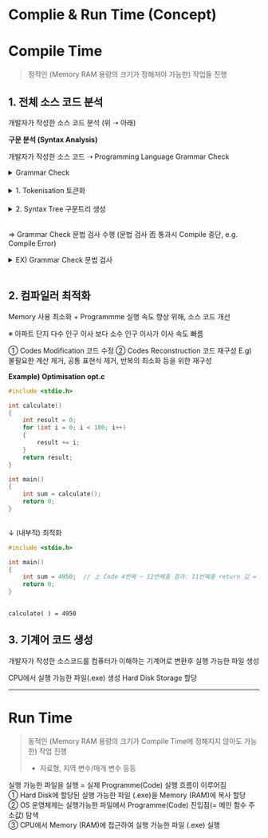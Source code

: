 # Complie & Run Time (Concept)

# **Compile Time**
> 정적인 (Memory RAM 용량의 크기가 정해져야 가능한) 작업들 진행

## 1. 전체 소스 코드 분석

개발자가 작성한 소스 코드 분석 (위 ➝ 아래)

**구문 분석 (Syntax Analysis)**


개발자가 작성한 소스 코드 ➝ Programming Language Grammar Check


<details><summary> Grammar Check </summary>



```cpp
#include <stdio.h>

int main() 
{
    int x = 10     // ; 부재  ➝  Compile Error 발생 
    return 0;
}


```

구문 오류 → Compile Error
>  실행파일 자체가 만들어지 않음

`Run Time Error ≠ Compile Error`

EX ) Run Time Error 

- Code가 실행중 발생하는 오류
- Code가 잘못된 Memory (RAM)에 접근하려고 할때 발생
    -  포인터(주소값)가 할당하지 않은 Memory를 참조할 때
    - 포인터(주소값)가 가르키는/참조하는 값이 존재하지 않을 때
        -  배열의 범위를 벗어난 위치에 접근할 때

>  Programme의 비정상 종료를 야기





</details><br>





<details><summary> 1. Tokenisation 토큰화 </summary>

```cpp
int main() 
{
    int x = 10;     // 정수 자료형 변수 X를 선언 + 정수 10을 형변환 없이 "동시" 초기화
    int y = x + 5;

    return 0;
} 
   
```

**Tokenisation 토큰화**
Codes를 개별 Token으로 Codes 작성 순서(∵ Compile Time 일부: 위 ➝ 아래)에 맞춰 분해/해체


> Codes의 기본 구성 요소 Unit
 

| **code** | **토큰화** |
| ---| --- |
| `int` |  (키워드) |
|  `main` | (함수 이름)  |
|  `()` | (괄호, 함수 인자를 나타냄)   |
|  `{` | (중괄호 시작)  |
|  `int` | (키워드)  |
|  `x` | (변수 이름)  |
|  `=` | (할당 연산자)   |
|  `10` | (상수)   |
|  `;` | (문장 종료 기호)  |
|  `int`| (키워드)   |
|  `y` | (변수 이름)   |
|  `=` | (할당 연산자)  |
|  `x` | (변수 이름)   |
|  `+` | (덧셈 연산자)  |
|  `5` | (상수)  |
|  `;` | (문장 종료 기호)   |
|  `return`| (키워드)   |
|  `0` | (상수)  |
|  `;` | (문장 종료 기호)   |
|  `}` | (중괄호 끝)   |



</details><br>


<details><summary> 2. Syntax Tree 구문트리 생성 </summary>



Tokenisation Unit를 기반으로 Syntax Tree 생성 ➝ Programme(Codes) 구조를 계층화

```cpp
                   main()
                     |
                   {...}
                     |
    ------------------------------------
   |                 |                  |
  int x=10     int y = x + 5         return 0
                     |
                     +
                  |     |
                  x     5
   
```

- 구문트리 최상위 계층에 메인 함수 `main( )` 위치
- 아래에 메인 함수 `main( )` 내부를 구성하는 Code Block의 시작과 끝을 의미하는 `{ }` 위치
- 메인 함수 `main( )` 내부의 구성 요소 파악
- 첫번째 변수 선언(할당), "동시" 초기화 ➝ `int x = 10`
- 두번째 변수 선언(할당), "동시" 첫번째 변수를 사용한 연산값을 초기화 ➝ `int y = x + 5`
- 반환문 ➝ `return 0`

※ `int y = x + 5`
`int` 정수 자료형 변수 `y` 를 선언(할당)
"동시" `int` 정수 자료형 변수 `x` 와 정수 `5` 를 `+` 더한값 초기화
<br>
※ `main ()` ➝ Root Node 근원 노드
`+` ➝ Parent Node 부모 노드
`x`와 `5` ➝ Child Node 자식 노드
<br>
※ "Step #2) Syntax Tree 구문트리 생성"을 통해 Compiler는 Code Structure & Link 이해
  - 문법 검사 수행
  - 컴파일러 최적화 수행의 기반 활동

### 의미 분석 (Semantic Analysis)

Semantic Analysis Syntax Analysis에서 생성된 Syntax Tree가 의미적 규칙을 준수하는지 확인

① 변수 타입 검사, 변수와 함수의 선언과 사용의 일관성, 올바른 표현식 여부 검사 실행

② Scope Rules 스코프(범위) 규칙 실행

\= 변수, 함수의 유효 범위 정의

➝ Life Cycle 생존 기간

➝ Where/When 어디에서/언제 사용하는지

</details><br>



⇒ Grammar Check 문법 검사 수행 (문법 검사 否 통과시 Compile 중단, e.g. Compile Error)




<details><summary> EX) Grammar Check 문법 검사 </summary>
**3.c**

```cpp
#include <stdio.h>

int main() 
{
    int x = "Hello, World!"; // int 정수 자료형 변수 a 선언 "동시" 문자열 초기화
                             // ➝  Compile Error 발생 (헤결: int x = 10;)    

    return 0;
}     


```

타입 오류 ➝ Compile Error O

**Example) Semantic Analysis**
E.g.) 변수
1) Global Scope (전역 스코프) ➝ 예: Global Variable 전역 변수
\- Programme 전체에서 사용 가능 O
\- Programme 전체에서 접근 가능 O
2) Local Scope (지역 스코프) ➝ 예: Local Variable 지역 변수
\- 해당 범위내에서만 사용 가능 O ➝ 예: Local Variable 지역 변수 위치한 `{ }` 내에서만
\- 해당 범위내에서만 접근 가능 O ➝ 예: Local Variable 지역 변수 위치한 `{ }` 내에서만
**sr\_v.c**

```cpp
#include <stdio.h>

int x = 20; // 전역 변수 ➝ 아파트 집 주인

int main()
{
    printf("%d\n", x); // 전역 변수 출력: 20 ➝  아파트 집 주인

    int x = 10;        // 지역 변수 1 (메인 함수 Code Block {  } 내에서만 유효) ➝ 전제인
    printf("%d\n", x); // 지역 변수 1 출력: 10
    {
        int x = 5;         // 더 제한된 지역 변수 2 (현재 Code Block {  } 내에서만 유효) ➝ 전세인이 임대한 또 다른 내부적 전세인
        printf("%d\n", x); // 지역 변수 2 출력: 5
    }
    printf("%d\n", x); // 지역 변수 1 출력: 10

    return 0;
}
// 프로그램 종료시 땅부지만 남고 아파트는 허물어짐 (집 존재 X)              
```

Scope Rules이 적용되어 동일 이름의 변수를 다른 Scope에 사용 가능 O

E.g.) 함수
**sr\_f.c**

```cpp
#include <stdio.h>

// 사용자정의 함수 
int add(int a, int b)
{
   return a + b;
}

// 메인 함수
int main()
{
   int num1, num2, sum;

   printf("첫 번째 숫자를 입력하세요: ");
   scanf("%d", &num1);

   printf("두 번째 숫자를 입력하세요: ");
   scanf("%d", &num2);

   sum = add(num1, num2);

   printf("합계: %d\n", sum);

   return 0;
}   
           
```

05번째줄 사용자정의 함수 실행의 Life Cycle은 08번째줄 실행후 종료
➝ 07번째줄 Return 반환후 종료
Return 반환 아래 Codes가 있더라도 실행 X
∵ 함수의 Return 반환 = 함수의 종료
</details><br>



## 2. 컴파일러 최적화 


Memory 사용 최소화 + Programmme 실행 속도 향상 위해, 소스 코드 개선

※ 아파트 단지 다수 인구 이사 보다 소수 인구 이사가 이사 속도 빠름

① Codes Modification 코드 수정
② Codes Reconstruction 코드 재구성
E.g)
불필요한 계산 제거, 공통 표현식 제거, 반복의 최소화 등을 위한 재구성

**Example) Optimisation**
**opt.c**

```cpp
#include <stdio.h>

int calculate() 
{
    int result = 0;
    for (int i = 0; i < 100; i++) 
    {
        result += i;
    }
    return result;
}

int main() 
{
    int sum = calculate();
    return 0;
} 
           
```

↓ (내부적) 최적화

```cpp
#include <stdio.h>

int main() 
{
    int sum = 4950;  // 上 Code 4번째 ~ 12번째줄 결과: 11번째줄 return 값 = restult = 4950 = 고정 결과값
    return 0;
}
           
```

`calculate( ) = 4950`

## 3. 기계어 코드 생성

개발자가 작성한 소스코드를 컴퓨터가 이해하는 기계어로 변환후 실행 가능한 파일 생성

CPU에서 실행 가능한 파일(.exe) 생성
Hard Disk Storage 할당

* * *

# **Run Time**

>  동적인 (Memory RAM 용량의 크기가 Compile Time에 정해지지 않아도 가능한) 작업 진행
> -  자료형, 지역 변수/매개 변수 등등

실행 가능한 파일을 실행 = 실제 Programme(Code) 실행 흐름이 이루어짐<br>
① Hard Disk에 할당된 실행 가능한 파일 (.exe)을 Memory (RAM)에 복사 할당<br>
② OS 운영체제는 실행가능한 파일에서 Programme(Code) 진입점(= 메인 함수 주소값) 탐색<br>
③ CPU에서 Memory (RAM)에 접근하여 실행 가능한 파일 (.exe) 실행